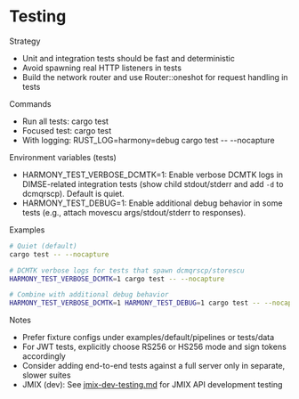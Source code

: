 # Testing

Strategy
- Unit and integration tests should be fast and deterministic
- Avoid spawning real HTTP listeners in tests
- Build the network router and use Router::oneshot for request handling in tests

Commands
- Run all tests: cargo test
- Focused test: cargo test <name>
- With logging: RUST_LOG=harmony=debug cargo test -- --nocapture

Environment variables (tests)
- HARMONY_TEST_VERBOSE_DCMTK=1: Enable verbose DCMTK logs in DIMSE-related integration tests (show child stdout/stderr and add `-d` to dcmqrscp). Default is quiet.
- HARMONY_TEST_DEBUG=1: Enable additional debug behavior in some tests (e.g., attach movescu args/stdout/stderr to responses).

Examples
```bash
# Quiet (default)
cargo test -- --nocapture

# DCMTK verbose logs for tests that spawn dcmqrscp/storescu
HARMONY_TEST_VERBOSE_DCMTK=1 cargo test -- --nocapture

# Combine with additional debug behavior
HARMONY_TEST_VERBOSE_DCMTK=1 HARMONY_TEST_DEBUG=1 cargo test -- --nocapture
```

Notes
- Prefer fixture configs under examples/default/pipelines or tests/data
- For JWT tests, explicitly choose RS256 or HS256 mode and sign tokens accordingly
- Consider adding end-to-end tests against a full server only in separate, slower suites
- JMIX (dev): See [jmix-dev-testing.md](../dev/jmix-dev-testing.md) for JMIX API development testing

